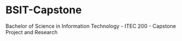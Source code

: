 # BSIT-Capstone
Bachelor of Science in Information Technology - ITEC 200 - Capstone Project and Research
